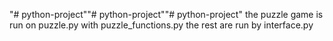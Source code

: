 "# python-project""# python-project""# python-project" 
the puzzle game is run on puzzle.py with puzzle_functions.py 
the rest are run by interface.py 
